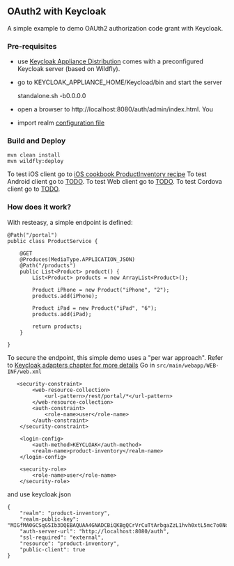 ## OAuth2 with Keycloak 
A simple example to demo OAUth2 authorization code grant with Keycloak.

### Pre-requisites

* use [Keycloak Appliance Distribution](http://docs.jboss.org/keycloak/docs/1.0-final/userguide/html/server-installation.html#Appliance_install) comes with a preconfigured Keycloak server (based on Wildfly). 

* go to KEYCLOAK_APPLIANCE_HOME/Keycload/bin and start the server
	
	standalone.sh -b0.0.0.0

* open a browser to http://localhost:8080/auth/admin/index.html. You

* import realm [configuration file](configuration/testrealm.json)

### Build and Deploy

	mvn clean install
	mvn wildfly:deploy

To test iOS client go to [iOS cookbook ProductInventory recipe](https://github.com/aerogear/aerogear-ios-cookbook/tree/master/ProductInventory)
To test Android client go to [TODO]().
To test Web client go to [TODO]().
To test Cordova client go to [TODO]().

### How does it work?

With resteasy, a simple endpoint is defined: 

	@Path("/portal")
	public class ProductService {

	    @GET
	    @Produces(MediaType.APPLICATION_JSON)
	    @Path("/products")
	    public List<Product> product() {
	        List<Product> products = new ArrayList<Product>();

	        Product iPhone = new Product("iPhone", "2");
	        products.add(iPhone);

	        Product iPad = new Product("iPad", "6");
	        products.add(iPad);

	        return products;
	    }

	}
To secure the endpoint, this simple demo uses a "per war approach". Refer to [Keycloak adapters chapter for more details](http://docs.jboss.org/keycloak/docs/1.0-final/userguide/html/ch07.html)
Go in ```src/main/webapp/WEB-INF/web.xml```

```
   <security-constraint>
        <web-resource-collection>
            <url-pattern>/rest/portal/*</url-pattern>
        </web-resource-collection>
        <auth-constraint>
            <role-name>user</role-name>
        </auth-constraint>
    </security-constraint>

    <login-config>
        <auth-method>KEYCLOAK</auth-method>
        <realm-name>product-inventory</realm-name>
    </login-config>

    <security-role>
        <role-name>user</role-name>
    </security-role>
```

and use keycloak.json

	{
	    "realm": "product-inventory",
	    "realm-public-key": "MIGfMA0GCSqGSIb3DQEBAQUAA4GNADCBiQKBgQCrVrCuTtArbgaZzL1hvh0xtL5mc7o0NqPVnYXkLvgcwiC3BjLGw1tGEGoJaXDuSaRllobm53JBhjx33UNv+5z/UMG4kytBWxheNVKnL6GgqlNabMaFfPLPCF8kAgKnsi79NMo+n6KnSY8YeUmec/p2vjO2NjsSAVcWEQMVhJ31LwIDAQAB",
	    "auth-server-url": "http://localhost:8080/auth",
	    "ssl-required": "external",
	    "resource": "product-inventory",
	    "public-client": true
	}
